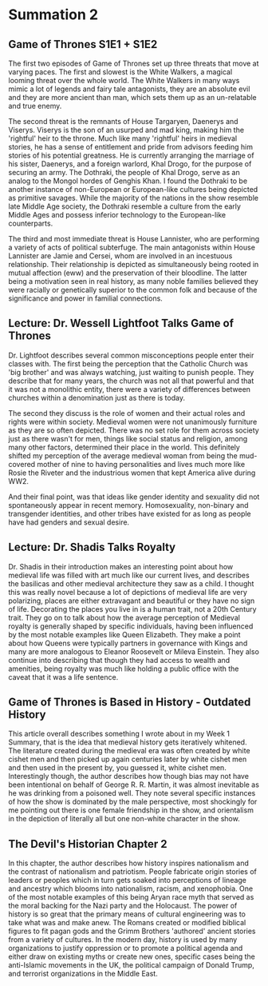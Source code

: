 # Summation 2

## Game of Thrones S1E1 + S1E2

The first two episodes of Game of Thrones set up three threats that move at varying paces. The first and slowest is the White Walkers, a magical looming threat over the whole world. The White Walkers in many ways mimic a lot of legends and fairy tale antagonists, they are an absolute evil and they are more ancient than man, which sets them up as an un-relatable and true enemy.

The second threat is the remnants of House Targaryen, Daenerys and Viserys. Viserys is the son of an usurped and mad king, making him the 'rightful' heir to the throne. Much like many 'rightful' heirs in medieval stories, he has a sense of entitlement and pride from advisors feeding him stories of his potential greatness. He is currently arranging the marriage of his sister, Daenerys, and a foreign warlord, Khal Drogo, for the purpose of securing an army. The Dothraki, the people of Khal Drogo, serve as an analog to the Mongol hordes of Genghis Khan. I found the Dothraki to be another instance of non-European or European-like cultures being depicted as primitive savages. While the majority of the nations in the show resemble late Middle Age society, the Dothraki resemble a culture from the early Middle Ages and possess inferior technology to the European-like counterparts.

The third and most immediate threat is House Lannister, who are performing a variety of acts of political subterfuge. The main antagonists within House Lannister are Jamie and Cersei, whom are involved in an incestuous relationship. Their relationship is depicted as simultaneously being rooted in mutual affection (eww) and the preservation of their bloodline. The latter being a motivation seen in real history, as many noble families believed they were racially or genetically superior to the common folk and because of the significance and power in familial connections.

## Lecture: Dr. Wessell Lightfoot Talks Game of Thrones

Dr. Lightfoot describes several common misconceptions people enter their classes with. The first being the perception that the Catholic Church was 'big brother' and was always watching, just waiting to punish people. They describe that for many years, the church was not all that powerful and that it was not a monolithic entity, there were a variety of differences between churches within a denomination just as there is today.

The second they discuss is the role of women and their actual roles and rights were within society. Medieval women were not unanimously furniture as they are so often depicted. There was no set role for them across society just as there wasn't for men, things like social status and religion, among many other factors, determined their place in the world. This definitely shifted my perception of the average medieval woman from being the mud-covered mother of nine to having personalities and lives much more like Rosie the Riveter and the industrious women that kept America alive during WW2.

And their final point, was that ideas like gender identity and sexuality did not spontaneously appear in recent memory. Homosexuality, non-binary and transgender identities, and other tribes have existed for as long as people have had genders and sexual desire.

## Lecture: Dr. Shadis Talks Royalty

Dr. Shadis in their introduction makes an interesting point about how medieval life was filled with art much like our current lives, and describes the basilicas and other medieval architecture they saw as a child. I thought this was really novel because a lot of depictions of medieval life are very polarizing, places are either extravagant and beautiful or they have no sign of life. Decorating the places you live in is a human trait, not a 20th Century trait. They go on to talk about how the average perception of Medieval royalty is generally shaped by specific individuals, having been influenced by the most notable examples like Queen Elizabeth. They make a point about how Queens were typically partners in governance with Kings and many are more analogous to Eleanor Roosevelt or Mileva Einstein. They also continue into describing that though they had access to wealth and amenities, being royalty was much like holding a public office with the caveat that it was a life sentence.

## Game of Thrones is Based in History - Outdated History

This article overall describes something I wrote about in my Week 1 Summary, that is the idea that medieval history gets iteratively whitened. The literature created during the medieval era was often created by white cishet men and then picked up again centuries later by white cishet men and then used in the present by, you guessed it, white cishet men. Interestingly though, the author describes how though bias may not have been intentional on behalf of George R. R. Martin, it was almost inevitable as he was drinking from a poisoned well. They note several specific instances of how the show is dominated by the male perspective, most shockingly for me pointing out there is one female friendship in the show, and orientalism in the depiction of literally all but one non-white character in the show.

## The Devil's Historian Chapter 2

In this chapter, the author describes how history inspires nationalism and the contrast of nationalism and patriotism. People fabricate origin stories of leaders or peoples which in turn gets soaked into perceptions of lineage and ancestry which blooms into nationalism, racism, and xenophobia. One of the most notable examples of this being Aryan race myth that served as the moral backing for the Nazi party and the Holocaust. The power of history is so great that the primary means of cultural engineering was to take what was and make anew. The Romans created or modified biblical figures to fit pagan gods and the Grimm Brothers 'authored' ancient stories from a variety of cultures. In the modern day, history is used by many organizations to justify oppression or to promote a political agenda and either draw on existing myths or create new ones, specific cases being the anti-Islamic movements in the UK, the political campaign of Donald Trump, and terrorist organizations in the Middle East.
